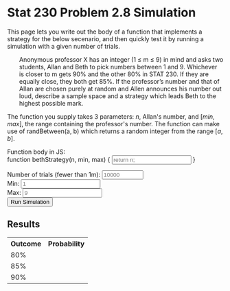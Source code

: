  <script src="/js/problem-2.8.js"></script>

# Stat 230 Problem 2.8 Simulation

This page lets you write out the body of a function that implements a strategy for the below secenario, and then quickly test it by running a simulation with a given number of trials.

<p style="margin-left:2em">Anonymous professor X has an integer (1 ≤ m ≤ 9) in mind and asks two students, Allan and Beth to pick numbers between 1 and 9. Whichever is closer to m gets 90% and the other 80% in STAT 230. If they are equally close, they both get 85%. If the professor’s number and that of Allan are chosen purely at random and Allen announces his number out loud, describe a sample space and a strategy which leads Beth to the highest possible mark.</p>

The function you supply takes 3 parameters: *n*, Allan's number, and [*min*, *max*], the range containing the professor's number. The function can make use of randBetween(a, b) which returns a random integer from the range [*a*, *b*].

  <div>
    <form id="sim-params" name="sim-params">
      <div class="form-group">
        <label for="function-body">Function body in JS:</label>
        <div class="input-group">
          <span class="input-group-addon">function bethStrategy(n, min, max) {</span>
          <input type="text" id="function-body" class="form-control" placeholder=
          "return n;" /> <span class="input-group-addon">}</span>
        </div>
      </div>
    </form>
    <form class=form-inline>
      <div class="form-group">
        <label for="num-trials">Number of trials (fewer than 1m):</label>
        <input type="number" id="num-trials" class="form-control" placeholder="10000"
        min="1" max="1000000" />
      </div>
      <div class="form-group">
        <label for="min-num">Min:</label>
        <input type="number" id="min-num" class="form-control"
        placeholder="1" />
      </div>
      <div class="form-group">
        <label for="max-num">Max:</label>
        <input type="number" id="max-num" class="form-control"
        placeholder="9" />
      </div>
      <div class="button">
        <button type="button" class="btn btn-primary" onclick="runSim();">Run
        Simulation</button>
      </div>
    </form>
  </div>

## Results

<table class="table table-bordered table-hover narrowtable" id="results-table"
  style="max-width:200px">
  <tr>
    <th>Outcome</th>
    <th>Probability</th>
  </tr>
  <tr>
    <td>80%</td>
    <td id="prob-80"><br></td>
  </tr>
  <tr>
    <td>85%</td>
    <td id="prob-85"><br></td>
  </tr>
  <tr>
    <td>90%</td>
    <td id="prob-90"></td>
  </tr>
</table>
